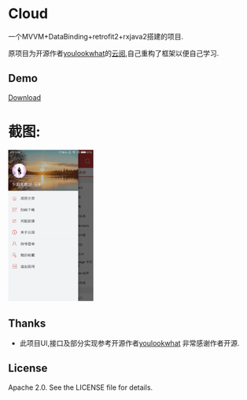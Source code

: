 # Cloud
一个MVVM+DataBinding+retrofit2+rxjava2搭建的项目.

原项目为开源作者[youlookwhat][2]的[云阅][1],自己重构了框架以便自己学习.
## Demo
[Download](https://github.com/SoarY/Cloud/blob/master/file/cloud.apk?raw=true)
# 截图:
<img width="173" height=“274” src="https://github.com/SoarY/Cloud/blob/master/file/page_menu_01.png?raw=true"></img>
## Thanks
 - 此项目UI,接口及部分实现参考开源作者[youlookwhat][1]
   非常感谢作者开源.
   
## License

Apache 2.0. See the LICENSE file for details.
 
 [1]:https://github.com/youlookwhat/CloudReader
 [2]:https://github.com/youlookwhat
